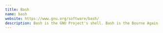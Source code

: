 ```yaml
---
title: Bash
name: bash
website: https://www.gnu.org/software/bash/
description: Bash is the GNU Project's shell. Bash is the Bourne Again SHell.
---
```


